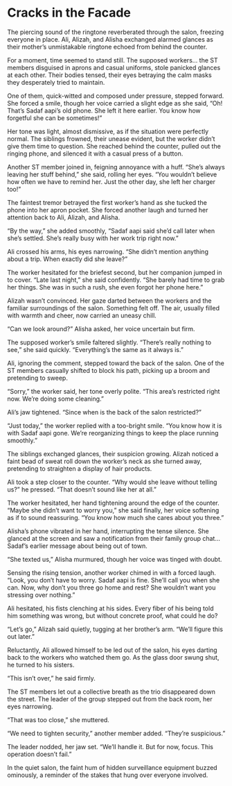 # Cracks in the Facade  

The piercing sound of the ringtone reverberated through the salon, freezing everyone in place. Ali, Alizah, and Alisha exchanged alarmed glances as their mother’s unmistakable ringtone echoed from behind the counter.  

For a moment, time seemed to stand still. The supposed workers... the ST members disguised in aprons and casual uniforms, stole panicked glances at each other. Their bodies tensed, their eyes betraying the calm masks they desperately tried to maintain.  

One of them, quick-witted and composed under pressure, stepped forward. She forced a smile, though her voice carried a slight edge as she said, “Oh! That’s Sadaf aapi’s old phone. She left it here earlier. You know how forgetful she can be sometimes!”  

Her tone was light, almost dismissive, as if the situation were perfectly normal. The siblings frowned, their unease evident, but the worker didn’t give them time to question. She reached behind the counter, pulled out the ringing phone, and silenced it with a casual press of a button.  

Another ST member joined in, feigning annoyance with a huff. “She’s always leaving her stuff behind,” she said, rolling her eyes. “You wouldn’t believe how often we have to remind her. Just the other day, she left her charger too!”  

The faintest tremor betrayed the first worker’s hand as she tucked the phone into her apron pocket. She forced another laugh and turned her attention back to Ali, Alizah, and Alisha.  

“By the way,” she added smoothly, “Sadaf aapi said she’d call later when she’s settled. She’s really busy with her work trip right now.”  

Ali crossed his arms, his eyes narrowing. “She didn’t mention anything about a trip. When exactly did she leave?”  

The worker hesitated for the briefest second, but her companion jumped in to cover. “Late last night,” she said confidently. “She barely had time to grab her things. She was in such a rush, she even forgot her phone here.”  

Alizah wasn’t convinced. Her gaze darted between the workers and the familiar surroundings of the salon. Something felt off. The air, usually filled with warmth and cheer, now carried an uneasy chill.  

“Can we look around?” Alisha asked, her voice uncertain but firm.  

The supposed worker’s smile faltered slightly. “There’s really nothing to see,” she said quickly. “Everything’s the same as it always is.”  

Ali, ignoring the comment, stepped toward the back of the salon. One of the ST members casually shifted to block his path, picking up a broom and pretending to sweep.  

“Sorry,” the worker said, her tone overly polite. “This area’s restricted right now. We’re doing some cleaning.”  

Ali’s jaw tightened. “Since when is the back of the salon restricted?”  

“Just today,” the worker replied with a too-bright smile. “You know how it is with Sadaf aapi gone. We’re reorganizing things to keep the place running smoothly.”  

The siblings exchanged glances, their suspicion growing. Alizah noticed a faint bead of sweat roll down the worker’s neck as she turned away, pretending to straighten a display of hair products.  

Ali took a step closer to the counter. “Why would she leave without telling us?” he pressed. “That doesn’t sound like her at all.”  

The worker hesitated, her hand tightening around the edge of the counter. “Maybe she didn’t want to worry you,” she said finally, her voice softening as if to sound reassuring. “You know how much she cares about you three.”  

Alisha’s phone vibrated in her hand, interrupting the tense silence. She glanced at the screen and saw a notification from their family group chat... Sadaf’s earlier message about being out of town.  

“She texted us,” Alisha murmured, though her voice was tinged with doubt.  

Sensing the rising tension, another worker chimed in with a forced laugh. “Look, you don’t have to worry. Sadaf aapi is fine. She’ll call you when she can. Now, why don’t you three go home and rest? She wouldn’t want you stressing over nothing.”  

Ali hesitated, his fists clenching at his sides. Every fiber of his being told him something was wrong, but without concrete proof, what could he do?  

“Let’s go,” Alizah said quietly, tugging at her brother’s arm. “We’ll figure this out later.”  

Reluctantly, Ali allowed himself to be led out of the salon, his eyes darting back to the workers who watched them go. As the glass door swung shut, he turned to his sisters.  

“This isn’t over,” he said firmly.  

The ST members let out a collective breath as the trio disappeared down the street. The leader of the group stepped out from the back room, her eyes narrowing.  

“That was too close,” she muttered.  

“We need to tighten security,” another member added. “They’re suspicious.”  

The leader nodded, her jaw set. “We’ll handle it. But for now, focus. This operation doesn’t fail.”  

In the quiet salon, the faint hum of hidden surveillance equipment buzzed ominously, a reminder of the stakes that hung over everyone involved.  